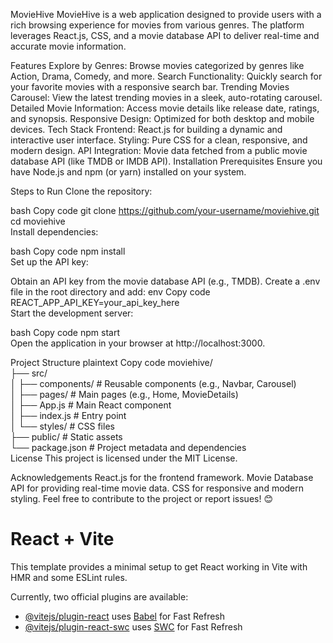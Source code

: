 MovieHive
MovieHive is a web application designed to provide users with a rich browsing experience for movies from various genres. The platform leverages React.js, CSS, and a movie database API to deliver real-time and accurate movie information.

Features
Explore by Genres: Browse movies categorized by genres like Action, Drama, Comedy, and more.
Search Functionality: Quickly search for your favorite movies with a responsive search bar.
Trending Movies Carousel: View the latest trending movies in a sleek, auto-rotating carousel.
Detailed Movie Information: Access movie details like release date, ratings, and synopsis.
Responsive Design: Optimized for both desktop and mobile devices.
Tech Stack
Frontend: React.js for building a dynamic and interactive user interface.
Styling: Pure CSS for a clean, responsive, and modern design.
API Integration: Movie data fetched from a public movie database API (like TMDB or IMDB API).
Installation
Prerequisites
Ensure you have Node.js and npm (or yarn) installed on your system.

Steps to Run
Clone the repository:

bash
Copy code
git clone https://github.com/your-username/moviehive.git  
cd moviehive  
Install dependencies:

bash
Copy code
npm install  
Set up the API key:

Obtain an API key from the movie database API (e.g., TMDB).
Create a .env file in the root directory and add:
env
Copy code
REACT_APP_API_KEY=your_api_key_here  
Start the development server:

bash
Copy code
npm start  
Open the application in your browser at http://localhost:3000.

Project Structure
plaintext
Copy code
moviehive/  
├── src/  
│   ├── components/   # Reusable components (e.g., Navbar, Carousel)  
│   ├── pages/        # Main pages (e.g., Home, MovieDetails)  
│   ├── App.js        # Main React component  
│   ├── index.js      # Entry point  
│   └── styles/       # CSS files  
├── public/           # Static assets  
└── package.json      # Project metadata and dependencies  
License
This project is licensed under the MIT License.

Acknowledgements
React.js for the frontend framework.
Movie Database API for providing real-time movie data.
CSS for responsive and modern styling.
Feel free to contribute to the project or report issues! 😊
# React + Vite

This template provides a minimal setup to get React working in Vite with HMR and some ESLint rules.

Currently, two official plugins are available:

- [@vitejs/plugin-react](https://github.com/vitejs/vite-plugin-react/blob/main/packages/plugin-react/README.md) uses [Babel](https://babeljs.io/) for Fast Refresh
- [@vitejs/plugin-react-swc](https://github.com/vitejs/vite-plugin-react-swc) uses [SWC](https://swc.rs/) for Fast Refresh

